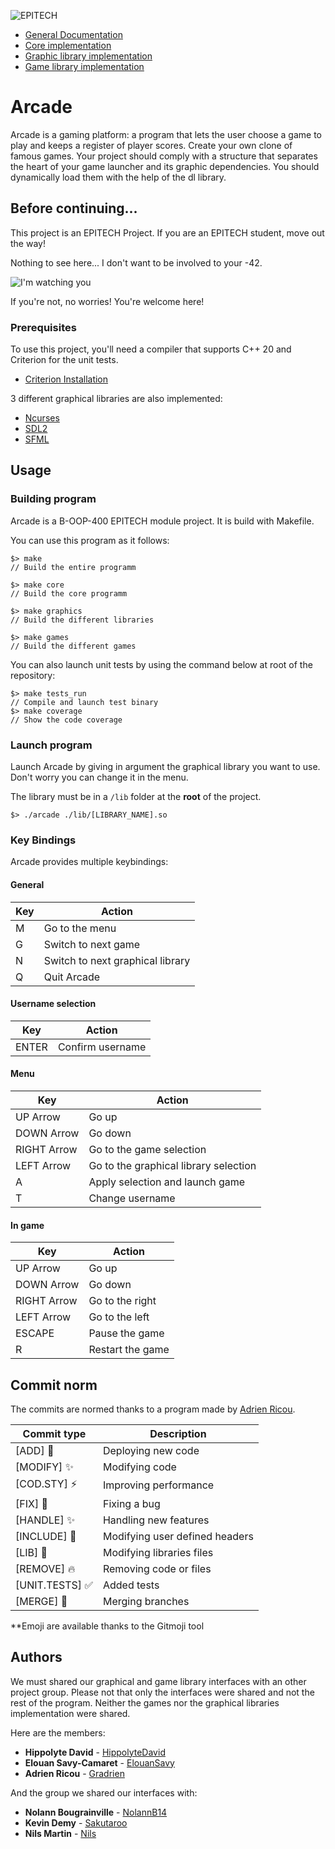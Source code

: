 
![EPITECH](https://studyadv.s3.amazonaws.com/production/schools/covers/000/005/919/original/Enseigne_Epitech_2.png)

- [General Documentation](README.md)
- [Core implementation](./doc/Core.md)
- [Graphic library implementation](./doc/IGraphic.md)
- [Game library implementation](./doc/IGame.md)

# Arcade
Arcade is a gaming platform: a program that lets the user choose a game to play and keeps a register of player scores.
Create your own clone of famous games. Your project should comply with a structure that separates the heart of your game launcher and its graphic dependencies.
You should dynamically load them with the help of the dl library.

## Before continuing...

This project is an EPITECH Project. If you are an EPITECH student, move out the way!

Nothing to see here... I don't want to be involved to your -42.

![I'm watching you](https://media.tenor.com/ketvWma51gYAAAAd/john-cena-im-watching-you.gif)

If you're not, no worries! You're welcome here!

### Prerequisites

To use this project, you'll need a compiler that supports C++ 20 and Criterion for the unit tests.

* [Criterion Installation](https://criterion.readthedocs.io/en/master/setup.html)

3 different graphical libraries are also implemented:

- [Ncurses](https://ftp.gnu.org/pub/gnu/ncurses/)
- [SDL2](https://wiki.libsdl.org/SDL2/Installation)
- [SFML](https://www.sfml-dev.org/download.php)

## Usage

### Building program

Arcade is a B-OOP-400 EPITECH module project.
It is build with Makefile.

You can use this program as it follows:

```textmate
$> make
// Build the entire programm

$> make core
// Build the core programm

$> make graphics
// Build the different libraries

$> make games
// Build the different games

```

You can also launch unit tests by using the command below at root of the repository:

```textmate
$> make tests_run
// Compile and launch test binary
$> make coverage
// Show the code coverage
```

### Launch program

Launch Arcade by giving in argument the graphical library you want to use.\
Don't worry you can change it in the menu.

The library must be in a ```/lib``` folder at the **root** of the project.

```
$> ./arcade ./lib/[LIBRARY_NAME].so
```

### Key Bindings

Arcade provides multiple keybindings:

#### **General**

| Key      | Action        |
| --------- | --------------|
| M | Go to the menu |
| G | Switch to next game |
| N | Switch to next graphical library |
| Q | Quit Arcade |

#### **Username selection**

| Key      | Action        |
| --------- | --------------|
| ENTER | Confirm username |


#### **Menu**

| Key      | Action        |
| --------- | --------------|
| UP Arrow | Go up |
| DOWN Arrow | Go down |
| RIGHT Arrow | Go to the game selection |
| LEFT Arrow | Go to the graphical library selection |
| A | Apply selection and launch game |
| T | Change username |


#### **In game**

| Key      | Action        |
| --------- | --------------|
| UP Arrow | Go up |
| DOWN Arrow | Go down |
| RIGHT Arrow | Go to the right |
| LEFT Arrow | Go to the left |
| ESCAPE | Pause the game |
| R | Restart the game |


## Commit norm

The commits are normed thanks to a program made by [Adrien Ricou](https://github.com/Gradrien/Git-Shortcuts).

| Commit type       | Description        |
| --------- | --------------|
| [ADD] :rocket: | Deploying new code |
| [MODIFY] :sparkles: | Modifying code |
| [COD.STY] :zap: | Improving performance |
| [FIX] :bug: | Fixing a bug |
| [HANDLE] :sparkles: | Handling new features |
| [INCLUDE] :wrench: | Modifying user defined headers|
| [LIB] :wrench: | Modifying libraries files |
| [REMOVE] :fire: | Removing code or files |
| [UNIT.TESTS] :white_check_mark: | Added tests |
| [MERGE] :twisted_rightwards_arrows: | Merging branches |

**Emoji are available thanks to the Gitmoji tool

## Authors

We must shared our graphical and game library interfaces with an other project group. Please not that only the interfaces were shared and not the rest of the program. Neither the games nor the graphical libraries implementation were shared.

Here are the members:

* **Hippolyte David** - [HippolyteDavid](https://github.com/HippolyteDavid)
* **Elouan Savy-Camaret** - [ElouanSavy](https://github.com/ElouanSavy)
* **Adrien Ricou** - [Gradrien](https://github.com/Gradrien)

And the group we shared our interfaces with:

* **Nolann Bougrainville** - [NolannB14](https://github.com/NolannB14)
* **Kevin Demy** - [Sakutaroo](https://github.com/Sakutaroo)
* **Nils Martin** - [Nils](https://github.com/nilsmartin33)
